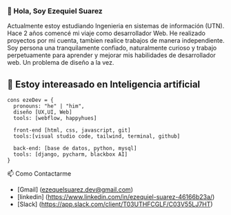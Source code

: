### 👋 Hola, Soy Ezequiel Suarez
<p>
Actualmente estoy estudiando Ingenieria en sistemas de información (UTN).
Hace 2 años comencé mi viaje como desarrollador Web. He realizado proyectos por mi cuenta, tambien realice trabajos de manera independiente.
Soy persona una tranquilamente confiado, naturalmente curioso y trabajo perpetuamente para aprender y mejorar mis habilidades de desarrollador web. Un problema de diseño a la vez.
</p>

## 👀 Estoy intereasado en Inteligencia artificial

```Js
cons ezeDev = {
  pronouns: "he" | "him",
  diseño [UX,UI, Web]
  tools: [webflow, happyhues]
  
  front-end [html, css, javascript, git]
  tools:[visual studio code, tailwind, terminal, github]
  
  back-end: [base de datos, python, mysql]
  tools: [django, pycharm, blackbox AI]
}
```

📫 Como Contactarme
- [Gmail] (ezequelsuarez.dev@gmail.com)
- [linkedin] (https://www.linkedin.com/in/ezequiel-suarez-46166b23a/)
- [Slack] (https://app.slack.com/client/T03UTHFCGLF/C03V55LJ7HT) 

